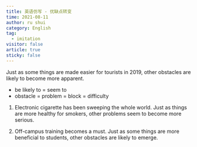 ```yaml
---
title: 英语仿写 - 优缺点转变
time: 2021-08-11
author: ru shui
category: English
tag:
  - imitation
visitor: false
article: true
sticky: false
---
```


Just as some things are made easier for tourists in 2019,
other obstacles are likely to become more apparent.

- be likely to = seem to
- obstacle = problem = block = difficulty

1. Electronic cigarette has been sweeping the whole world.
   Just as things are more healthy for smokers,
   other problems seem to become more serious.

2. Off-campus training becomes a must.
   Just as some things are more beneficial to students,
   other obstacles are likely to emerge.
